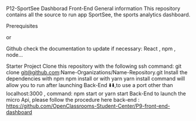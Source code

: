 P12-SportSee Dashborad Front-End
General information
This repository contains all the source to run app SportSee, the sports analytics dashboard.

Prerequisites

 or 

Github
check the documentation to update if necessary: React , npm , node...

Starter Project
Clone this repository with the following ssh command: git  clone git@github.com:Name-Organizations/Name-Repository.git
Install the dependencies with npm npm install or with yarn yarn install
command will allow you to run after launching Back-End ⬇️⬇️,to use a port other than localhost:3000 , command: npm start or yarn start
Back-End
to launch the micro Api, please follow the procedure here back-end : https://github.com/OpenClassrooms-Student-Center/P9-front-end-dashboard